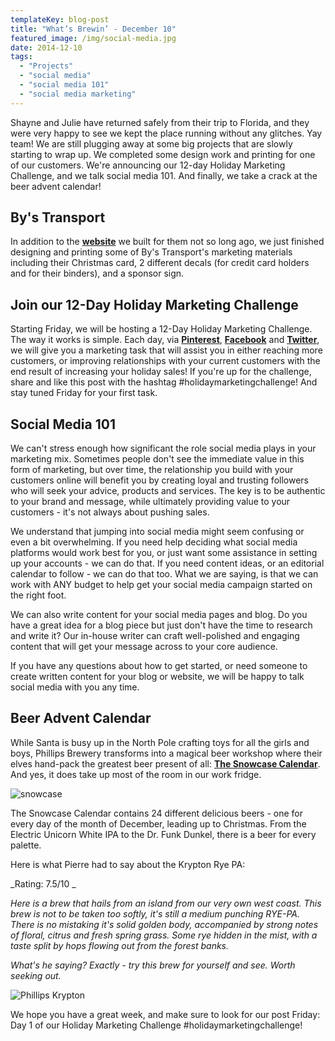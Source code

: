 ```yaml
---
templateKey: blog-post
title: "What’s Brewin’ - December 10"
featured_image: /img/social-media.jpg
date: 2014-12-10
tags:
  - "Projects"
  - "social media"
  - "social media 101"
  - "social media marketing"
---
```


Shayne and Julie have returned safely from their trip to Florida, and they were very happy to see we kept the place running without any glitches. Yay team! We are still plugging away at some big projects that are slowly starting to wrap up. We completed some design work and printing for one of our customers. We're announcing our 12-day Holiday Marketing Challenge, and we talk social media 101. And finally, we take a crack at the beer advent calendar!

## By's Transport

In addition to the **[website](http://www.bystransport.com)** we built for them not so long ago, we just finished designing and printing some of By's Transport's marketing materials including their Christmas card, 2 different decals (for credit card holders and for their binders), and a sponsor sign.

## Join our 12-Day Holiday Marketing Challenge

Starting Friday, we will be hosting a 12-Day Holiday Marketing Challenge. The way it works is simple. Each day, via **[Pinterest](http://www.pinterest.com/GIntuitions/)**, **[Facebook](https://www.facebook.com/GraphicIntuitions)** and **[Twitter](https://twitter.com/GIntuitions)**, we will give you a marketing task that will assist you in either reaching more customers, or improving relationships with your current customers with the end result of increasing your holiday sales! If you're up for the challenge, share and like this post with the hashtag #holidaymarketingchallenge! And stay tuned Friday for your first task.

## Social Media 101

We can't stress enough how significant the role social media plays in your marketing mix. Sometimes people don't see the immediate value in this form of marketing, but over time, the relationship you build with your customers online will benefit you by creating loyal and trusting followers who will seek your advice, products and services. The key is to be authentic to your brand and message, while ultimately providing value to your customers - it's not always about pushing sales.

We understand that jumping into social media might seem confusing or even a bit overwhelming. If you need help deciding what social media platforms would work best for you, or just want some assistance in setting up your accounts - we can do that. If you need content ideas, or an editorial calendar to follow - we can do that too. What we are saying, is that we can work with ANY budget to help get your social media campaign started on the right foot.

We can also write content for your social media pages and blog. Do you have a great idea for a blog piece but just don't have the time to research and write it? Our in-house writer can craft well-polished and engaging content that will get your message across to your core audience.

If you have any questions about how to get started, or need someone to create written content for your blog or website, we will be happy to talk social media with you any time.

## Beer Advent Calendar

While Santa is busy up in the North Pole crafting toys for all the girls and boys, Phillips Brewery transforms into a magical beer workshop where their elves hand-pack the greatest beer present of all: **[The Snowcase Calendar](http://www.snowcasecalendar.com/)**. And yes, it does take up most of the room in our work fridge.

![snowcase](/img/snowcase-1024x768.jpg)

The Snowcase Calendar contains 24 different delicious beers - one for every day of the month of December, leading up to Christmas. From the Electric Unicorn White IPA to the Dr. Funk Dunkel, there is a beer for every palette.

Here is what Pierre had to say about the Krypton Rye PA:

_Rating: 7.5/10 _

_Here is a brew that hails from an island from our very own west coast. This brew is not to be taken too softly, it's still a medium punching RYE-PA. There is no mistaking it's solid golden body, accompanied by strong notes of floral, citrus and fresh spring grass. Some rye hidden in the mist, with a taste split by hops flowing out from the forest banks._

_What's he saying? Exactly - try this brew for yourself and see. Worth seeking out._

![Phillips Krypton](/img/Phillips-Krypton.jpg)

We hope you have a great week, and make sure to look for our post Friday: Day 1 of our Holiday Marketing Challenge #holidaymarketingchallenge!
